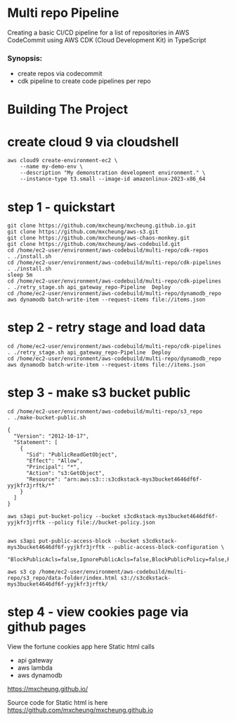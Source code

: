 # Multi repo Pipeline


Creating a basic CI/CD pipeline for a list of repositories in AWS CodeCommit using AWS CDK (Cloud Development Kit) in TypeScript

### Synopsis: 
- create repos via codecommit
- cdk pipeline to create code pipelines per repo


Building The Project
================

  
# create cloud 9 via cloudshell
```
aws cloud9 create-environment-ec2 \
    --name my-demo-env \
    --description "My demonstration development environment." \
    --instance-type t3.small --image-id amazonlinux-2023-x86_64

```
  
# step 1 - quickstart

```
git clone https://github.com/mxcheung/mxcheung.github.io.git
git clone https://github.com/mxcheung/aws-s3.git
git clone https://github.com/mxcheung/aws-chaos-monkey.git
git clone https://github.com/mxcheung/aws-codebuild.git
cd /home/ec2-user/environment/aws-codebuild/multi-repo/cdk-repos
. ./install.sh
cd /home/ec2-user/environment/aws-codebuild/multi-repo/cdk-pipelines
. ./install.sh
sleep 5m
cd /home/ec2-user/environment/aws-codebuild/multi-repo/cdk-pipelines
. ./retry_stage.sh api_gateway_repo-Pipeline  Deploy
cd /home/ec2-user/environment/aws-codebuild/multi-repo/dynamodb_repo
aws dynamodb batch-write-item --request-items file://items.json

```

# step 2 - retry stage and load data

```
cd /home/ec2-user/environment/aws-codebuild/multi-repo/cdk-pipelines
. ./retry_stage.sh api_gateway_repo-Pipeline  Deploy
cd /home/ec2-user/environment/aws-codebuild/multi-repo/dynamodb_repo
aws dynamodb batch-write-item --request-items file://items.json

```

# step 3 - make s3 bucket public

```
cd /home/ec2-user/environment/aws-codebuild/multi-repo/s3_repo
. ./make-bucket-public.sh 
```

```
{
  "Version": "2012-10-17",
  "Statement": [
    {
      "Sid": "PublicReadGetObject",
      "Effect": "Allow",
      "Principal": "*",
      "Action": "s3:GetObject",
      "Resource": "arn:aws:s3:::s3cdkstack-mys3bucket4646df6f-yyjkfr3jrftk/*"
    }
  ]
}

```

```
aws s3api put-bucket-policy --bucket s3cdkstack-mys3bucket4646df6f-yyjkfr3jrftk --policy file://bucket-policy.json


aws s3api put-public-access-block --bucket s3cdkstack-mys3bucket4646df6f-yyjkfr3jrftk --public-access-block-configuration \
  "BlockPublicAcls=false,IgnorePublicAcls=false,BlockPublicPolicy=false,RestrictPublicBuckets=false"

aws s3 cp /home/ec2-user/environment/aws-codebuild/multi-repo/s3_repo/data-folder/index.html s3://s3cdkstack-mys3bucket4646df6f-yyjkfr3jrftk/

```

# step 4 - view cookies page via github pages
View the fortune cookies app here
Static html calls 
   * api gateway
   * aws lambda
   * aws dynamodb
     

https://mxcheung.github.io/

Source code for Static html is here https://github.com/mxcheung/mxcheung.github.io

